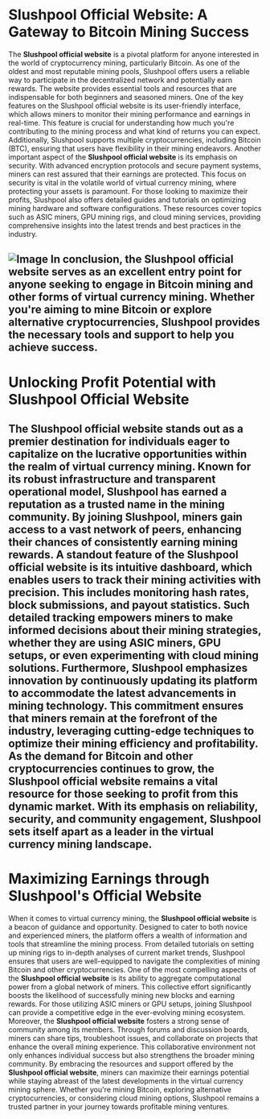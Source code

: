 # Slushpool Official Website: A Gateway to Bitcoin Mining Success
The **Slushpool official website** is a pivotal platform for anyone interested in the world of cryptocurrency mining, particularly Bitcoin. As one of the oldest and most reputable mining pools, Slushpool offers users a reliable way to participate in the decentralized network and potentially earn rewards. The website provides essential tools and resources that are indispensable for both beginners and seasoned miners.
One of the key features on the Slushpool official website is its user-friendly interface, which allows miners to monitor their mining performance and earnings in real-time. This feature is crucial for understanding how much you're contributing to the mining process and what kind of returns you can expect. Additionally, Slushpool supports multiple cryptocurrencies, including Bitcoin (BTC), ensuring that users have flexibility in their mining endeavors.
Another important aspect of the **Slushpool official website** is its emphasis on security. With advanced encryption protocols and secure payment systems, miners can rest assured that their earnings are protected. This focus on security is vital in the volatile world of virtual currency mining, where protecting your assets is paramount.
For those looking to maximize their profits, Slushpool also offers detailed guides and tutorials on optimizing mining hardware and software configurations. These resources cover topics such as ASIC miners, GPU mining rigs, and cloud mining services, providing comprehensive insights into the latest trends and best practices in the industry.

![Image](https://github.com/user-attachments/assets/d7419ec9-dc67-403f-bf28-8faea5f1f74f)
In conclusion, the **Slushpool official website** serves as an excellent entry point for anyone seeking to engage in Bitcoin mining and other forms of virtual currency mining. Whether you're aiming to mine Bitcoin or explore alternative cryptocurrencies, Slushpool provides the necessary tools and support to help you achieve success.
---
# Unlocking Profit Potential with Slushpool Official Website
The **Slushpool official website** stands out as a premier destination for individuals eager to capitalize on the lucrative opportunities within the realm of virtual currency mining. Known for its robust infrastructure and transparent operational model, Slushpool has earned a reputation as a trusted name in the mining community. By joining Slushpool, miners gain access to a vast network of peers, enhancing their chances of consistently earning mining rewards.
A standout feature of the **Slushpool official website** is its intuitive dashboard, which enables users to track their mining activities with precision. This includes monitoring hash rates, block submissions, and payout statistics. Such detailed tracking empowers miners to make informed decisions about their mining strategies, whether they are using ASIC miners, GPU setups, or even experimenting with cloud mining solutions.
Furthermore, Slushpool emphasizes innovation by continuously updating its platform to accommodate the latest advancements in mining technology. This commitment ensures that miners remain at the forefront of the industry, leveraging cutting-edge techniques to optimize their mining efficiency and profitability.
As the demand for Bitcoin and other cryptocurrencies continues to grow, the **Slushpool official website** remains a vital resource for those seeking to profit from this dynamic market. With its emphasis on reliability, security, and community engagement, Slushpool sets itself apart as a leader in the virtual currency mining landscape.
--- 
# Maximizing Earnings through Slushpool's Official Website
When it comes to virtual currency mining, the **Slushpool official website** is a beacon of guidance and opportunity. Designed to cater to both novice and experienced miners, the platform offers a wealth of information and tools that streamline the mining process. From detailed tutorials on setting up mining rigs to in-depth analyses of current market trends, Slushpool ensures that users are well-equipped to navigate the complexities of mining Bitcoin and other cryptocurrencies.
One of the most compelling aspects of the **Slushpool official website** is its ability to aggregate computational power from a global network of miners. This collective effort significantly boosts the likelihood of successfully mining new blocks and earning rewards. For those utilizing ASIC miners or GPU setups, joining Slushpool can provide a competitive edge in the ever-evolving mining ecosystem.
Moreover, the **Slushpool official website** fosters a strong sense of community among its members. Through forums and discussion boards, miners can share tips, troubleshoot issues, and collaborate on projects that enhance the overall mining experience. This collaborative environment not only enhances individual success but also strengthens the broader mining community.
By embracing the resources and support offered by the **Slushpool official website**, miners can maximize their earnings potential while staying abreast of the latest developments in the virtual currency mining sphere. Whether you're mining Bitcoin, exploring alternative cryptocurrencies, or considering cloud mining options, Slushpool remains a trusted partner in your journey towards profitable mining ventures.
